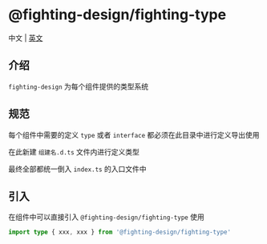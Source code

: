 # @fighting-design/fighting-type

中文 | [英文](./README.en-US.md)

## 介绍

`fighting-design` 为每个组件提供的类型系统

## 规范

每个组件中需要的定义 `type` 或者 `interface` 都必须在此目录中进行定义导出使用

在此新建 `组建名.d.ts` 文件内进行定义类型

最终全部都统一倒入 `index.ts` 的入口文件中

## 引入

在组件中可以直接引入 `@fighting-design/fighting-type` 使用

```ts
import type { xxx, xxx } from '@fighting-design/fighting-type'
```
